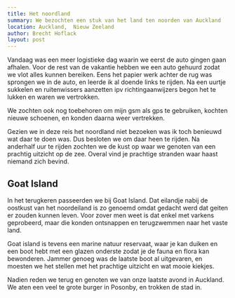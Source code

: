 ```yaml
---
title: Het noordland
summary: We bezochten een stuk van het land ten noorden van Auckland
location: Auckland,  Nieuw Zeeland
author: Brecht Hoflack
layout: post
---
```


Vandaag was een meer logistieke dag waarin we eerst de auto gingen gaan afhalen.  Voor de rest van de vakantie hebben we een auto gehuurd zodat we vlot alles kunnen bereiken.  Eens het papier werk achter de rug was sprongen we in de auto,  en leerde ik al doende links te rijden.  Na een uurtje sukkelen en ruitenwissers aanzetten ipv richtingaanwijzers begon het te lukken en waren we vertrokken.  

We zochten ook nog toebehoren om mijn gsm als gps te gebruiken,  kochten nieuwe schoenen,  en konden daarna weer vertrekken. 

Gezien we in deze reis het noordland niet bezoeken was ik toch benieuwd wat daar te doen was.  Dus besloten we om daar heen te rijden.  Na anderhalf uur te rijden zochten we de kust op waar we genoten van een prachtig uitzicht op de zee.  Overal vind je prachtige stranden waar haast niemand zich bevind.

## Goat Island

In het terugkeren passeerden we bij Goat Island.  Dat eilandje nabij de oostkust van het noordeiland is zo genoemd omdat gedacht werd dat geiten er zouden kunnen leven.  Voor zover men weet is dat enkel met varkens geprobeerd,  maar die konden ontsnappen en terugzwemmen naar het vaste land.

Goat island is tevens een marine natuur reservaat,  waar je kan duiken en een boot hebt met een glazen onderste zodat je de fauna en flora kan bewonderen.  Jammer genoeg was de laatste boot al uitgevaren,  en moesten we het stellen met het prachtige uitzicht en wat mooie kiekjes.

Nadien reden we terug en genoten we van onze laatste avond in Auckland.  We aten een veel te grote burger in Posonby,  en trokken de stad in.

